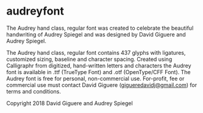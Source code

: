 # audreyfont
The Audrey hand class, regular font was created to celebrate the beautiful handwriting of Audrey Spiegel and was designed by David Giguere and Audrey Spiegel.

The Audrey hand class, regular font contains 437 glyphs with ligatures, customized sizing, baseline and character spacing. Created using Calligraphr from digitized, hand-written letters and characters the Audrey font is available in .ttf (TrueType Font) and .otf (OpenType/CFF Font). The Audrey font is free for personal, non-commercial use. For-profit, fee or commercial use must contact David Giguere (gigueredavidj@gmail.com) for terms and conditions.

Copyright 2018 David Giguere and Audrey Spiegel

